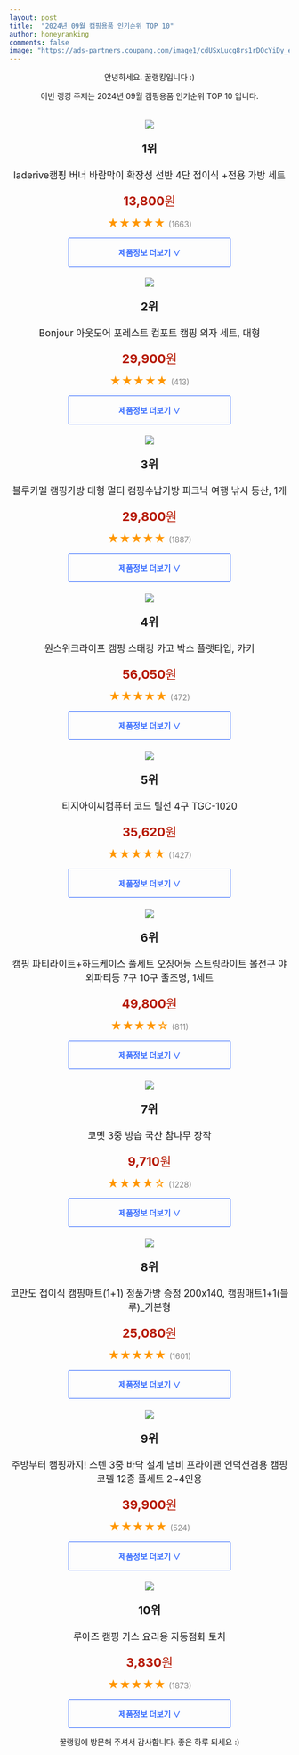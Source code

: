 ```yaml
---
layout: post
title:  "2024년 09월 캠핑용품 인기순위 TOP 10"
author: honeyranking
comments: false
image: "https://ads-partners.coupang.com/image1/cdUSxLucg8rs1rDOcYiDy_eIiJVgJTKyrXQIS-aAg7sQHYtvMGIUzit0r35J2jiX0pH2tEEB2WHUDQXvaZFqVxjOu8gTkyAT-AnEfrpnk47OfJOsa42IrBi7eXQPgSiQBkJCcxNxpmbZ0I1pu3CZn0ftDtwT1AU1WuvNkWPhDV1H4RiDJZdQdmgEJKe26fszkDJlsS136_tCJeDdkw8YiI9_Efb2shIrbxKDx8botcoImsll2sbmOQ7S-tOWYsBeO1TD0iVKjcMYj3iVV7Al-N1pIP0aD2hbblGZLYUzsxflLDSLAFIfvQE4vg=="
---
```

<p style="text-align: center;">안녕하세요. 꿀랭킹입니다 :)</p>
<p style="text-align: center;">이번 랭킹 주제는 2024년 09월 캠핑용품 인기순위 TOP 10 입니다.</p><center><img src="https://ads-partners.coupang.com/image1/cdUSxLucg8rs1rDOcYiDy_eIiJVgJTKyrXQIS-aAg7sQHYtvMGIUzit0r35J2jiX0pH2tEEB2WHUDQXvaZFqVxjOu8gTkyAT-AnEfrpnk47OfJOsa42IrBi7eXQPgSiQBkJCcxNxpmbZ0I1pu3CZn0ftDtwT1AU1WuvNkWPhDV1H4RiDJZdQdmgEJKe26fszkDJlsS136_tCJeDdkw8YiI9_Efb2shIrbxKDx8botcoImsll2sbmOQ7S-tOWYsBeO1TD0iVKjcMYj3iVV7Al-N1pIP0aD2hbblGZLYUzsxflLDSLAFIfvQE4vg==" style="margin-top:20px" /></center><p style="text-align: center; font-size: 20px"><b>1위</b></p><p style="text-align: center; font-size: 17px">laderive캠핑 버너 바람막이 확장성 선반 4단 접이식 +전용 가방 세트</p><p style="text-align: center;"><span style="color: #b61800; font-size: 22px;"><b>13,800</b>원</span></p><p style="text-align: center;"><span style="color: #ff9600; font-size: 20px;">★★★★★ </span><span style="color: #878787;">(1663)</span></p><center><a href="https://link.coupang.com/re/AFFSDP?lptag=AF3899140&subid=honeyrank&pageKey=8085243527&itemId=22814582167&vendorItemId=89849534644&traceid=V0-153-a9526b1dd896a5c3&requestid=20240910170000676061710664&token=31850C%7CMIXED"><div style="font-size: 14px; display: inline-block; padding: 15px 90px; color: #346aff; border-radius: 2px; border: 1px solid #346aff; cursor: pointer;"><b>제품정보 더보기 &or;</b></div></a></center><center><img src="https://ads-partners.coupang.com/image1/GimMjHrCd3tz4H5tGgIWkMYpfTGPgaw_86vxZ9lFWh1ADhSe8Cw0EX-xUf9Btg5jK7-f71kWtt5oH45hytbw8SlJqoK6SMwhFinpp6DtnZ4e-Cq0wn0OjA4HZzkm8Nx1VX5t5fgfOorD544hAEglBHZdtZEnFmBKhv5N6e5n6CKIpYUmBl9DN0Psnmob1GHypMFFwgy0hrfnw_ZDH9jC8xyeGXTulMZcUhjTKpyr2pTS181GYylHTjTn1Ht0UcCPvv-woA05E-sKaMqj206ZMF_Ml9tle2GHDVxB5x9WtatqPG9bEn9KcEkmhg==" style="margin-top:20px" /></center><p style="text-align: center; font-size: 20px"><b>2위</b></p><p style="text-align: center; font-size: 17px">Bonjour 아웃도어 포레스트 컴포트 캠핑 의자 세트, 대형</p><p style="text-align: center;"><span style="color: #b61800; font-size: 22px;"><b>29,900</b>원</span></p><p style="text-align: center;"><span style="color: #ff9600; font-size: 20px;">★★★★★ </span><span style="color: #878787;">(413)</span></p><center><a href="https://link.coupang.com/re/AFFSDP?lptag=AF3899140&subid=honeyrank&pageKey=7831908342&itemId=21302046466&vendorItemId=88361737725&traceid=V0-153-a64bd4b7d5ce4a9c&requestid=20240910170000676061710664&token=31850C%7CMIXED"><div style="font-size: 14px; display: inline-block; padding: 15px 90px; color: #346aff; border-radius: 2px; border: 1px solid #346aff; cursor: pointer;"><b>제품정보 더보기 &or;</b></div></a></center><center><img src="https://ads-partners.coupang.com/image1/czXR3HSdaJYmMIGGc-Hx3xhuSPK7hV2yxZnD7MBPZqB4LGBWBVJYXJQY3XeG_DjwjcXcUbg-OUOGc-d2gSHtgCO59R6ZRj7Fr7VTtaVl-RdeTuf78Is1FPTeKstDz_WMTfqGzULzB-NjayYhmpMojbadAIofUt6uYUZuPYHhB1rEmrJVjM_kXndtvlisXDQYwIhumvl9gWHYFE0TAhBwbfQ6aCr7ihQZhAwFd6OcBFy4nlaLmTh1MInQE0QVhXHYVVEiQaUPFpZI2-VPmmDJyKUBeSMNkRNyGX25TYUn2w8dsD1Hyp7QUf2KWYHNNg==" style="margin-top:20px" /></center><p style="text-align: center; font-size: 20px"><b>3위</b></p><p style="text-align: center; font-size: 17px">블루카멜 캠핑가방 대형 멀티 캠핑수납가방 피크닉 여행 낚시 등산, 1개</p><p style="text-align: center;"><span style="color: #b61800; font-size: 22px;"><b>29,800</b>원</span></p><p style="text-align: center;"><span style="color: #ff9600; font-size: 20px;">★★★★★ </span><span style="color: #878787;">(1887)</span></p><center><a href="https://link.coupang.com/re/AFFSDP?lptag=AF3899140&subid=honeyrank&pageKey=7647926538&itemId=20341245945&vendorItemId=87426043497&traceid=V0-153-fd6712075b891b01&clickBeacon=ade65070-6f4a-11ef-a582-39c2fa561daf%7E3&requestid=20240910170000676061710664&token=31850C%7CMIXED"><div style="font-size: 14px; display: inline-block; padding: 15px 90px; color: #346aff; border-radius: 2px; border: 1px solid #346aff; cursor: pointer;"><b>제품정보 더보기 &or;</b></div></a></center><center><img src="https://ads-partners.coupang.com/image1/vSAkugoZiXTSMC3kvQteTXNLOxfEthtK0fVX2KCNWdEZZOQUve2w3JlhRCTovoxXqyV71pbykTrcVYtCdAXL5LaIwgdwhgIslMvekvbg05TePUAYGPawUj02CxGHmodKS8YrGpdtDL4T2xH1qLU4pErKyMetU8lmf-lkp9GkiNJDlpU3IxE8dwbwvVJQnveo-v4KMmC76D1Lp2db0bri5_aXZ4Qr8AaBsJiFRcHv4wS06ih87AQQDUQZH2e5AvskuwiwlAxk1fgkeUIiSUEQl68GM4lKW7IlzAVsbooaAKnmOyx-F8B_qgFav9yWGhDr" style="margin-top:20px" /></center><p style="text-align: center; font-size: 20px"><b>4위</b></p><p style="text-align: center; font-size: 17px">원스위크라이프 캠핑 스태킹 카고 박스 플랫타입, 카키</p><p style="text-align: center;"><span style="color: #b61800; font-size: 22px;"><b>56,050</b>원</span></p><p style="text-align: center;"><span style="color: #ff9600; font-size: 20px;">★★★★★ </span><span style="color: #878787;">(472)</span></p><center><a href="https://link.coupang.com/re/AFFSDP?lptag=AF3899140&subid=honeyrank&pageKey=6503917225&itemId=18218821367&vendorItemId=85126003184&traceid=V0-153-e1d296f3a496efd8&clickBeacon=ade65070-6f4a-11ef-85c9-e770315bc207%7E3&requestid=20240910170000676061710664&token=31850C%7CMIXED"><div style="font-size: 14px; display: inline-block; padding: 15px 90px; color: #346aff; border-radius: 2px; border: 1px solid #346aff; cursor: pointer;"><b>제품정보 더보기 &or;</b></div></a></center><center><img src="https://ads-partners.coupang.com/image1/T9SzNJNo2n7xBAi4T9HRYLa0HJezXk5KV7bl2F9NQSp95AUCWW4GuyGbOoJkXhIsmz9U1f_pnLjZemqorap53Bytabf4MYU51cVf9tIuETOqJYN7mjDoWC1ExMdRvyRSXwzv2xG5kj7cgkxtMmaZ_b0641hLVINGDL71-CpLBZRml0j79X_YPvAoI8TGfaE01n_buHtq7lC4vcDmWChabe2TZgZSwp48wcUCjtL6nQYOFjCbHoNx5M51xcJBMiojZ7sA9ythveJlYrGS0DTFmpiiA-x-YYi9xZTKxA==" style="margin-top:20px" /></center><p style="text-align: center; font-size: 20px"><b>5위</b></p><p style="text-align: center; font-size: 17px">티지아이씨컴퓨터 코드 릴선 4구 TGC-1020</p><p style="text-align: center;"><span style="color: #b61800; font-size: 22px;"><b>35,620</b>원</span></p><p style="text-align: center;"><span style="color: #ff9600; font-size: 20px;">★★★★★ </span><span style="color: #878787;">(1427)</span></p><center><a href="https://link.coupang.com/re/AFFSDP?lptag=AF3899140&subid=honeyrank&pageKey=5000877585&itemId=6684970925&vendorItemId=73978664854&traceid=V0-153-19ab1e216a0f164d&requestid=20240910170000676061710664&token=31850C%7CMIXED"><div style="font-size: 14px; display: inline-block; padding: 15px 90px; color: #346aff; border-radius: 2px; border: 1px solid #346aff; cursor: pointer;"><b>제품정보 더보기 &or;</b></div></a></center><center><img src="https://ads-partners.coupang.com/image1/zTG1zG7TFimRKjGRzW8dyfEZkP36kBjWubEb5WemesaB4Q46X6rrjBm4muRLUn5OMdSK44Bc1jI9zWm9JMEpLuHS5ekyRvWbrsblo3YnL3TNlaDD7W9VwmT8bOfbM5hB8oMHAw3SCJOoSe9eax3TpfIJnMXQXcBCojFJUmz5ROeuCeNLnUyshBWkkzvzYR7iPAM59rdA8elP8gukOzpsO1QwiTb1pEubRGVfXqEacBdCmKtg-4TBKd-3a7-jcULXCwUE0im__26e6s4gGbBwhu0T4zcQBU5rXRPVfJPGPBoWmZE-OaFLFN4EKQbQkA==" style="margin-top:20px" /></center><p style="text-align: center; font-size: 20px"><b>6위</b></p><p style="text-align: center; font-size: 17px">캠핑 파티라이트+하드케이스 풀세트 오징어등 스트링라이트 볼전구 야외파티등 7구 10구 줄조명, 1세트</p><p style="text-align: center;"><span style="color: #b61800; font-size: 22px;"><b>49,800</b>원</span></p><p style="text-align: center;"><span style="color: #ff9600; font-size: 20px;">★★★★☆ </span><span style="color: #878787;">(811)</span></p><center><a href="https://link.coupang.com/re/AFFSDP?lptag=AF3899140&subid=honeyrank&pageKey=7892199742&itemId=21610439540&vendorItemId=88661720312&traceid=V0-153-8c1c790d536bac36&clickBeacon=ade65070-6f4a-11ef-9417-5a6ad8fe8adb%7E3&requestid=20240910170000676061710664&token=31850C%7CMIXED"><div style="font-size: 14px; display: inline-block; padding: 15px 90px; color: #346aff; border-radius: 2px; border: 1px solid #346aff; cursor: pointer;"><b>제품정보 더보기 &or;</b></div></a></center><center><img src="https://ads-partners.coupang.com/image1/sj1WvJKGe0aaK7cLss1cWb2fBtlUodN7HH1cdaXozZpcyud93N6S0DrdW7Jk1B3Udvfrqy5hEcE4rA6CtBrggZKyzd6oD89bOPE-I1X1OkmzxKw5zjcJKEj3_v2beSDPf8WleMc4NC9VbhEr3nKRgts6HMtIqczyLreOIvfnIolcqpRpp3rCyqxdi0V6cRysV28cXvmn3rfsBHMPwr7UGOMoUUKZz3sPTPgfWy8cuKlfJYBdLuFeogenHymAr3pXtkH_wz-scxbo7icuajUqy1jJMT-rJ7SuAl_1" style="margin-top:20px" /></center><p style="text-align: center; font-size: 20px"><b>7위</b></p><p style="text-align: center; font-size: 17px">코멧 3중 방습 국산 참나무 장작</p><p style="text-align: center;"><span style="color: #b61800; font-size: 22px;"><b>9,710</b>원</span></p><p style="text-align: center;"><span style="color: #ff9600; font-size: 20px;">★★★★☆ </span><span style="color: #878787;">(1228)</span></p><center><a href="https://link.coupang.com/re/AFFSDP?lptag=AF3899140&subid=honeyrank&pageKey=5381058739&itemId=17052556988&vendorItemId=84226983297&traceid=V0-153-17999fb2d6dadde2&requestid=20240910170000676061710664&token=31850C%7CMIXED"><div style="font-size: 14px; display: inline-block; padding: 15px 90px; color: #346aff; border-radius: 2px; border: 1px solid #346aff; cursor: pointer;"><b>제품정보 더보기 &or;</b></div></a></center><center><img src="https://ads-partners.coupang.com/image1/uLNv1Z30pnKDPk4buOLWeLiT6cKfBmLrWp5j_9IFAcYlqtaWkqPGlFl9lh1jSOd2PCDP7BhHeTy6179ka50G6eSlt06TGWUcxwk2dNI66J31L7corQnDzOE7CNg5XJSYcFtOuYL-rVk8fJew-7XjuP_YyuO573l-c6WYuDpp-TOJfhNKZyN9m3gDPB6Xl0ibcZnAM9t8hnmXPS2a9mfzorvIGvJZTWenb615MZY_9lAriOraOX_dCUzmmio_Y584uJyXSn1-6WKjbMa2CoW_AmLyibQWS2z1e1hUHclwzjgx-ONwC3TQBBs=" style="margin-top:20px" /></center><p style="text-align: center; font-size: 20px"><b>8위</b></p><p style="text-align: center; font-size: 17px">코만도 접이식 캠핑매트(1+1) 정품가방 증정 200x140, 캠핑매트1+1(블루)_기본형</p><p style="text-align: center;"><span style="color: #b61800; font-size: 22px;"><b>25,080</b>원</span></p><p style="text-align: center;"><span style="color: #ff9600; font-size: 20px;">★★★★★ </span><span style="color: #878787;">(1601)</span></p><center><a href="https://link.coupang.com/re/AFFSDP?lptag=AF3899140&subid=honeyrank&pageKey=22676301&itemId=88132430&vendorItemId=3150707359&traceid=V0-153-6589b56b1886ba30&clickBeacon=ade65070-6f4a-11ef-b0ab-6177ca537f5b%7E3&requestid=20240910170000676061710664&token=31850C%7CMIXED"><div style="font-size: 14px; display: inline-block; padding: 15px 90px; color: #346aff; border-radius: 2px; border: 1px solid #346aff; cursor: pointer;"><b>제품정보 더보기 &or;</b></div></a></center><center><img src="https://ads-partners.coupang.com/image1/pF1apuJ2eWPhNiDTpOZKGbr3i16jpPJIvHB0fPYh8DtOFKf-Yt9Ql8xcgNyDm163JVtjCsXHRfRleffvAUpIFNRyncbdiJw0I9ocl4uB3pMyPsXpkZHaCjSXTVTIIrk2-MXSLtQ8AoLaZIlvSJDRHRr2H4JSIx-u4-BJg8wywAQbgwsVBr6LNqFad4a8lkOGDTRbWjYy-GL_BkBwywelZRDbwlEVg9aHoKMOs6yFNENEK3I9Js6oSBP_RYBxo3QAEcky05st4wUB514zVo1WxuohGOjmMSGPcO1LBCm9bMVsaWdrKQRiJtn6" style="margin-top:20px" /></center><p style="text-align: center; font-size: 20px"><b>9위</b></p><p style="text-align: center; font-size: 17px">주방부터 캠핑까지! 스텐 3중 바닥 설계 냄비 프라이팬 인덕션겸용 캠핑 코펠 12종 풀세트 2~4인용</p><p style="text-align: center;"><span style="color: #b61800; font-size: 22px;"><b>39,900</b>원</span></p><p style="text-align: center;"><span style="color: #ff9600; font-size: 20px;">★★★★★ </span><span style="color: #878787;">(524)</span></p><center><a href="https://link.coupang.com/re/AFFSDP?lptag=AF3899140&subid=honeyrank&pageKey=7619003026&itemId=20195604233&vendorItemId=87043186473&traceid=V0-153-9c1f3eb835c3a584&requestid=20240910170000676061710664&token=31850C%7CMIXED"><div style="font-size: 14px; display: inline-block; padding: 15px 90px; color: #346aff; border-radius: 2px; border: 1px solid #346aff; cursor: pointer;"><b>제품정보 더보기 &or;</b></div></a></center><center><img src="https://ads-partners.coupang.com/image1/9MTsP95UjZ0WL4Eq9Nx9bXr7rkF8yx32VWzkF3dV7I4CYhwiX2QeyOLnuXgL49_UzWW09AO4DczJ4XEWsS8zURSibuqbANs6ihXn7ThU_vvtxideODUHNADeYjgBqQkCLV3lp9AvWWwHYYnPGe3p9u9GdbUhIwQ-QsCcdEmgZDRlwdjKerB2YtgW5agGRAsf89maA1eds9IQInHQenW3v0mlxOf8NP7ymsMMM-SNKP1VSzL9JwPp6wHAbirzjXqreG2T34QCDoFgArKbE2gig8sL" style="margin-top:20px" /></center><p style="text-align: center; font-size: 20px"><b>10위</b></p><p style="text-align: center; font-size: 17px">루아즈 캠핑 가스 요리용 자동점화 토치</p><p style="text-align: center;"><span style="color: #b61800; font-size: 22px;"><b>3,830</b>원</span></p><p style="text-align: center;"><span style="color: #ff9600; font-size: 20px;">★★★★★ </span><span style="color: #878787;">(1873)</span></p><center><a href="https://link.coupang.com/re/AFFSDP?lptag=AF3899140&subid=honeyrank&pageKey=7290248542&itemId=18631369439&vendorItemId=85766659849&traceid=V0-153-b0eefe9c721cbd63&requestid=20240910170000676061710664&token=31850C%7CMIXED"><div style="font-size: 14px; display: inline-block; padding: 15px 90px; color: #346aff; border-radius: 2px; border: 1px solid #346aff; cursor: pointer;"><b>제품정보 더보기 &or;</b></div></a></center><p style="text-align: center;">꿀랭킹에 방문해 주셔서 감사합니다. 좋은 하루 되세요 :)</p>